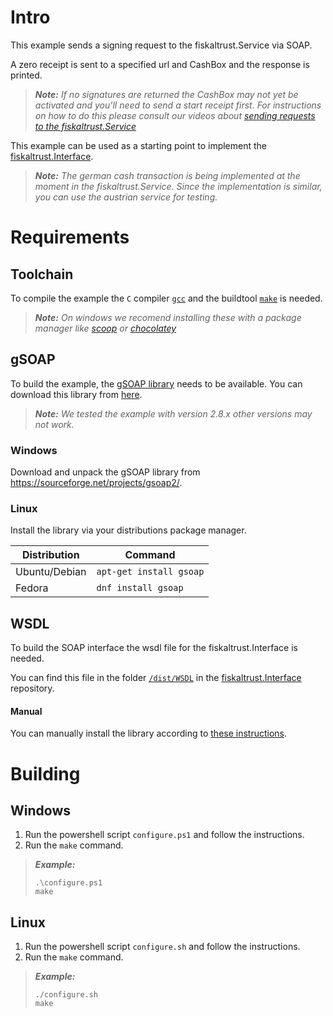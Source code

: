 # Intro

This example sends a signing request to the fiskaltrust.Service via SOAP.

A zero receipt is sent to a specified url and CashBox and the response is printed.

> _**Note:** If no signatures are returned the CashBox may not yet be activated and you'll need to send a start receipt first. For instructions on how to do this please consult our videos about [sending requests to the fiskaltrust.Service](https://www.youtube.com/playlist?list=PL9QFfhi6nFj94kZBTxxL3kyar2Q7yTejU)_

This example can be used as a starting point to implement the [fiskaltrust.Interface](https://github.com/fiskaltrust/interface-doc).

> _**Note:** The german cash transaction is being implemented at the moment in the fiskaltrust.Service. Since the implementation is similar, you can use the austrian service for testing._

# Requirements

## Toolchain

To compile the example the `C` compiler [`gcc`](https://gcc.gnu.org/install/) and the buildtool [`make`](https://www.gnu.org/software/make/) is needed.

> _**Note:** On windows we recomend installing these with a package manager like [scoop](https://scoop.sh/) or [chocolatey](https://chocolatey.org/)_

## gSOAP

To build the example, the [gSOAP library](https://www.genivia.com/products.html#gsoap) needs to be available. You can download this library from [here](https://sourceforge.net/projects/gsoap2/).

> _**Note:** We tested the example with version 2.8.x other versions may not work._

### Windows

Download and unpack the gSOAP library from https://sourceforge.net/projects/gsoap2/.

### Linux

Install the library via your distributions package manager.

| Distribution  | Command                 |
|---------------|-------------------------|
| Ubuntu/Debian | `apt-get install gsoap` |
| Fedora        | `dnf install gsoap`     |

## WSDL

To build the SOAP interface the wsdl file for the fiskaltrust.Interface is needed.

You can find this file in the folder [`/dist/WSDL`](https://github.com/fiskaltrust/interface-doc/tree/master/dist/WSDL) in the [fiskaltrust.Interface](https://github.com/fiskaltrust/interface-doc) repository.

#### Manual

You can manually install the library according to [these instructions](https://www.genivia.com/downloads.html#unix).

# Building

## Windows

  1. Run the powershell script `configure.ps1` and follow the instructions.
  2. Run the `make` command.

> _**Example:**_
> ```
> .\configure.ps1
> make
> ```

## Linux

  1. Run the powershell script `configure.sh` and follow the instructions.
  2. Run the `make` command.

> _**Example:**_
> ```
> ./configure.sh
> make
> ```
